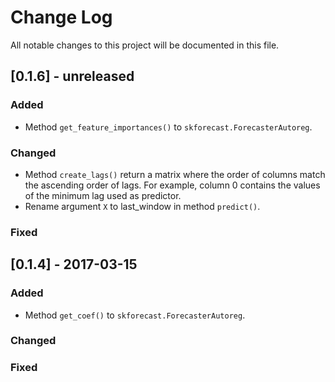 
# Change Log
All notable changes to this project will be documented in this file.
 
 
## [0.1.6] - unreleased
 
 
### Added

- Method `get_feature_importances()` to `skforecast.ForecasterAutoreg`.
 
### Changed

- Method `create_lags()` return a matrix where the order of columns match the ascending order of lags. For example, column 0 contains the values of the minimum lag used as predictor.
- Rename argument `X` to last_window in method `predict()`.
 
### Fixed
 
## [0.1.4] - 2017-03-15
  
### Added

- Method `get_coef()` to `skforecast.ForecasterAutoreg`.
 
### Changed

 
### Fixed
